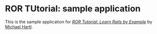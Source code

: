 # ROR TUtorial: sample application

This is the sample application for [*ROR Tutorial: Learn Rails by Example*](http://railsstutorial.org/) by [Michael Hartl](http://michaelhartl.com/).
